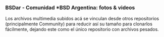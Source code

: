 ### BSDar - Comunidad *BSD Argentina: fotos & videos

Los archivos multimedia subidos acá se vinculan desde otros repositorios (principalmente Community) para reducir así su tamaño para clonarlos fácilmente, dejando este como el único repositorio con archivos pesados.

